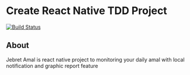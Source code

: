 # Create React Native TDD Project

[![Build Status](https://travis-ci.org/srsugara/cra_starter.svg?branch=master)](https://travis-ci.org/srsugara/cra_starter)

## About
Jebret Amal is react native project to monitoring your daily amal with local notification and graphic report feature